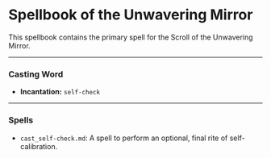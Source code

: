 # Spellbook of the Unwavering Mirror

This spellbook contains the primary spell for the Scroll of the Unwavering Mirror.

---

### Casting Word
- **Incantation:** `self-check`

---

### Spells
- `cast_self-check.md`: A spell to perform an optional, final rite of self-calibration.
